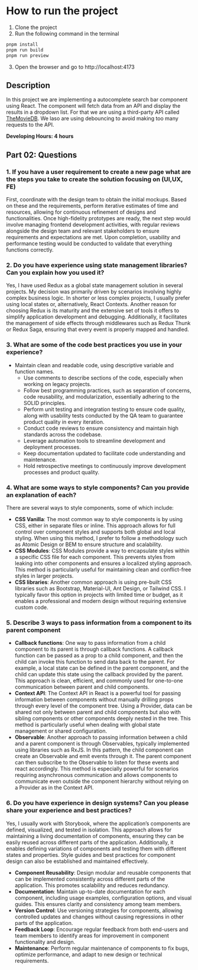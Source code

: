 # How to run the project
1. Clone the project
2. Run the following command in the terminal
```bash
pnpm install
pnpm run build
pnpm run preview
```
3. Open the browser and go to http://localhost:4173

## Description

In this project we are implementing a autocomplete search bar component using React. The component will fetch data from an API and display the results in a dropdown list. For that we are using a third-party API called [TheMovieDB](https://developer.themoviedb.org/reference/search-movie). We laso are using debouncing to avoid making too many requests to the API.

**Developing Hours: 4 hours**

## Part 02: Questions

### 1. If you have a user requirement to create a new page what are the steps you take to create the solution focusing on (UI,UX, FE)
  First, coordinate with the design team to obtain the initial mockups. Based on these and the requirements, perform iterative estimates of time and resources, allowing for continuous refinement of designs and functionalities. Once high-fidelity prototypes are ready, the next step would involve managing frontend development activities, with regular reviews alongside the design team and relevant stakeholders to ensure requirements and expectations are met. Upon completion, usability and performance testing would be conducted to validate that everything functions correctly.

### 2. Do you have experience using state management libraries? Can you explain how you used it?
  Yes, I have used Redux as a global state management solution in several projects. My decision was primarily driven by scenarios involving highly complex business logic. In shorter or less complex projects, I usually prefer using local states or, alternatively, React Contexts. Another reason for choosing Redux is its maturity and the extensive set of tools it offers to simplify application development and debugging. Additionally, it facilitates the management of side effects through middlewares such as Redux Thunk or Redux Saga, ensuring that every event is properly mapped and handled.

### 3. What are some of the code best practices you use in your experience?
  - Maintain clean and readable code, using descriptive variable and function names.
	- Use comments to describe sections of the code, especially when working on legacy projects.
	- Follow best programming practices, such as separation of concerns, code reusability, and modularization, essentially adhering to the SOLID principles.
	- Perform unit testing and integration testing to ensure code quality, along with usability tests conducted by the QA team to guarantee product quality in every iteration.
	- Conduct code reviews to ensure consistency and maintain high standards across the codebase.
	- Leverage automation tools to streamline development and deployment processes.
	- Keep documentation updated to facilitate code understanding and maintenance.
	- Hold retrospective meetings to continuously improve development processes and product quality.
  
### 4. What are some ways to style components? Can you provide an explanation of each?
  There are several ways to style components, some of which include:
  - **CSS Vanilla**: The most common way to style components is by using CSS, either in separate files or inline. This approach allows for full control over component styles and supports both global and local styling. When using this method, I prefer to follow a methodology such as Atomic Design or BEM to ensure structure and scalability.
  - **CSS Modules**: CSS Modules provide a way to encapsulate styles within a specific CSS file for each component. This prevents styles from leaking into other components and ensures a localized styling approach. This method is particularly useful for maintaining clean and conflict-free styles in larger projects.
  - **CSS libraries**: Another common approach is using pre-built CSS libraries such as Bootstrap, Material-UI, Ant Design, or Tailwind CSS. I typically favor this option in projects with limited time or budget, as it enables a professional and modern design without requiring extensive custom code.

### 5. Describe 3 ways to pass information from a component to its parent component
  - **Callback functions**: One way to pass information from a child component to its parent is through callback functions. A callback function can be passed as a prop to a child component, and then the child can invoke this function to send data back to the parent. For example, a local state can be defined in the parent component, and the child can update this state using the callback provided by the parent. This approach is clean, efficient, and commonly used for one-to-one communication between parent and child components.
  - **Context API**: The Context API in React is a powerful tool for passing information between components without manually drilling props through every level of the component tree. Using a Provider, data can be shared not only between parent and child components but also with sibling components or other components deeply nested in the tree. This method is particularly useful when dealing with global state management or shared configuration.
  - **Observable**: Another approach to passing information between a child and a parent component is through Observables, typically implemented using libraries such as RxJS. In this pattern, the child component can create an Observable and emit events through it. The parent component can then subscribe to the Observable to listen for these events and react accordingly. This method is especially powerful for scenarios requiring asynchronous communication and allows components to communicate even outside the component hierarchy without relying on a Provider as in the Context API.
  
### 6. Do you have experience in design systems? Can you please share your experience and best practices?
  Yes, I usually work with Storybook, where the application’s components are defined, visualized, and tested in isolation. This approach allows for maintaining a living documentation of components, ensuring they can be easily reused across different parts of the application. Additionally, it enables defining variations of components and testing them with different states and properties. Style guides and best practices for component design can also be established and maintained effectively.
  - **Component Reusability**: Design modular and reusable components that can be implemented consistently across different parts of the application. This promotes scalability and reduces redundancy.
  - **Documentation**: Maintain up-to-date documentation for each component, including usage examples, configuration options, and visual guides. This ensures clarity and consistency among team members.
  - **Version Control**: Use versioning strategies for components, allowing controlled updates and changes without causing regressions in other parts of the application.
  - **Feedback Loop**: Encourage regular feedback from both end-users and team members to identify areas for improvement in component functionality and design.
  - **Maintenance**: Perform regular maintenance of components to fix bugs, optimize performance, and adapt to new design or technical requirements.